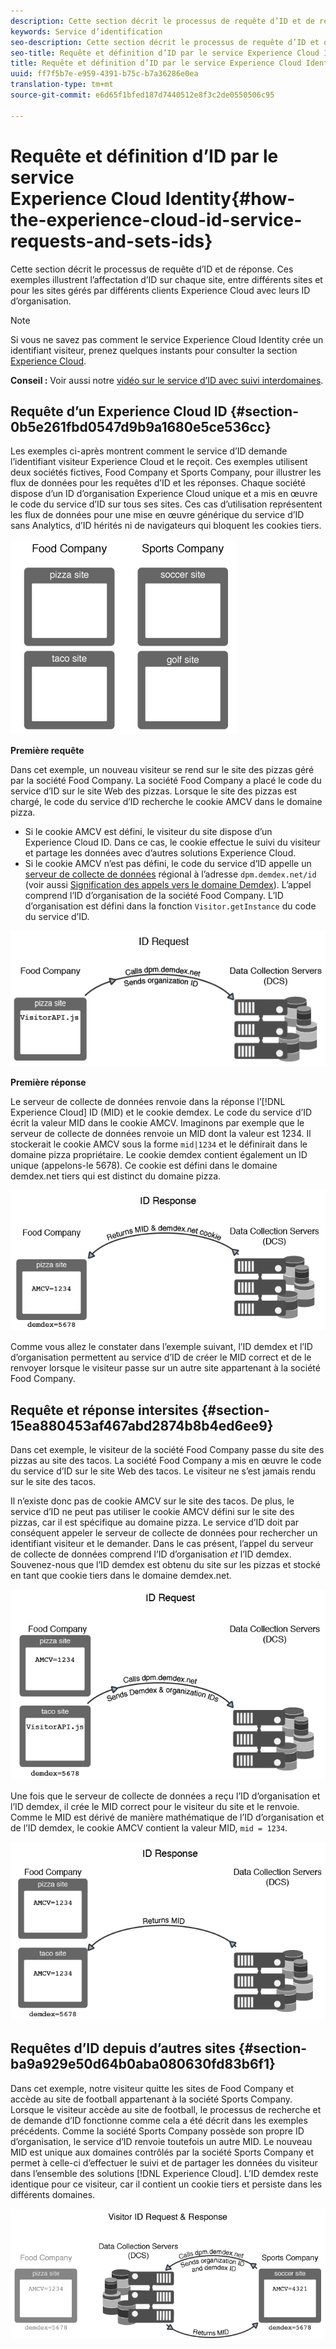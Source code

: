 ```yaml
---
description: Cette section décrit le processus de requête d’ID et de réponse. Ces exemples illustrent l’affectation d’ID sur chaque site, entre différents sites et pour les sites gérés par différents clients Experience Cloud avec leurs ID d’organisation.
keywords: Service d’identification
seo-description: Cette section décrit le processus de requête d’ID et de réponse. Ces exemples illustrent l’affectation d’ID sur chaque site, entre différents sites et pour les sites gérés par différents clients Experience Cloud avec leurs ID d’organisation.
seo-title: Requête et définition d’ID par le service Experience Cloud Identity
title: Requête et définition d’ID par le service Experience Cloud Identity
uuid: ff7f5b7e-e959-4391-b75c-b7a36286e0ea
translation-type: tm+mt
source-git-commit: e6d65f1bfed187d7440512e8f3c2de0550506c95

---
```



# Requête et définition d’ID par le service Experience Cloud Identity{#how-the-experience-cloud-id-service-requests-and-sets-ids}

Cette section décrit le processus de requête d’ID et de réponse. Ces exemples illustrent l’affectation d’ID sur chaque site, entre différents sites et pour les sites gérés par différents clients Experience Cloud avec leurs ID d’organisation.

>[!NOTE]
>
>Si vous ne savez pas comment le service Experience Cloud Identity crée un identifiant visiteur, prenez quelques instants pour consulter la section [Experience Cloud](../introduction/cookies.md).

**Conseil :** Voir aussi notre [ vidéo sur le service d’ID avec suivi interdomaines](https://helpx.adobe.com/marketing-cloud-core/kb/MCID/CrossDomain.html).

## Requête d’un Experience Cloud ID {#section-0b5e261fbd0547d9b9a1680e5ce536cc}

Les exemples ci-après montrent comment le service d’ID demande l’identifiant visiteur Experience Cloud et le reçoit. Ces exemples utilisent deux sociétés fictives, Food Company et Sports Company, pour illustrer les flux de données pour les requêtes d’ID et les réponses. Chaque société dispose d’un ID d’organisation Experience Cloud unique et a mis en œuvre le code du service d’ID sur tous ses sites. Ces cas d’utilisation représentent les flux de données pour une mise en œuvre générique du service d’ID sans Analytics, d’ID hérités ni de navigateurs qui bloquent les cookies tiers.

![](assets/sample_sites.png)

**Première requête**

Dans cet exemple, un nouveau visiteur se rend sur le site des pizzas géré par la société Food Company. La société Food Company a placé le code du service d’ID sur le site Web des pizzas. Lorsque le site des pizzas est chargé, le code du service d’ID recherche le cookie AMCV dans le domaine pizza.

* Si le cookie AMCV est défini, le visiteur du site dispose d’un Experience Cloud ID. Dans ce cas, le cookie effectue le suivi du visiteur et partage les données avec d’autres solutions Experience Cloud.
* Si le cookie AMCV n’est pas défini, le code du service d’ID appelle un [serveur de collecte de données](https://marketing.adobe.com/resources/help/en_US/aam/?f=c_compcollect.html) régional à l’adresse `dpm.demdex.net/id` (voir aussi [Signification des appels vers le domaine Demdex](https://marketing.adobe.com/resources/help/en_US/aam/demdex-calls.html)). L’appel comprend l’ID d’organisation de la société Food Company. L’ID d’organisation est défini dans la fonction `Visitor.getInstance` du code du service d’ID.

![](assets/request1.png)

**Première réponse**

Le serveur de collecte de données renvoie dans la réponse l’[!DNL Experience Cloud] ID (MID) et le cookie demdex. Le code du service d’ID écrit la valeur MID dans le cookie AMCV. Imaginons par exemple que le serveur de collecte de données renvoie un MID dont la valeur est 1234. Il stockerait le cookie AMCV sous la forme `mid|1234` et le définirait dans le domaine pizza propriétaire. Le cookie demdex contient également un ID unique (appelons-le 5678). Ce cookie est défini dans le domaine demdex.net tiers qui est distinct du domaine pizza.

![](assets/response1.png)

Comme vous allez le constater dans l’exemple suivant, l’ID demdex et l’ID d’organisation permettent au service d’ID de créer le MID correct et de le renvoyer lorsque le visiteur passe sur un autre site appartenant à la société Food Company.

## Requête et réponse intersites {#section-15ea880453af467abd2874b8b4ed6ee9}

Dans cet exemple, le visiteur de la société Food Company passe du site des pizzas au site des tacos. La société Food Company a mis en œuvre le code du service d’ID sur le site Web des tacos. Le visiteur ne s’est jamais rendu sur le site des tacos.

Il n’existe donc pas de cookie AMCV sur le site des tacos. De plus, le service d’ID ne peut pas utiliser le cookie AMCV défini sur le site des pizzas, car il est spécifique au domaine pizza. Le service d’ID doit par conséquent appeler le serveur de collecte de données pour rechercher un identifiant visiteur et le demander. Dans le cas présent, l’appel du serveur de collecte de données comprend l’ID d’organisation *et* l’ID demdex. Souvenez-nous que l’ID demdex est obtenu du site sur les pizzas et stocké en tant que cookie tiers dans le domaine demdex.net.

![](assets/request2.png)

Une fois que le serveur de collecte de données a reçu l’ID d’organisation et l’ID demdex, il crée le MID correct pour le visiteur du site et le renvoie. Comme le MID est dérivé de manière mathématique de l’ID d’organisation et de l’ID demdex, le cookie AMCV contient la valeur MID, `mid = 1234`.

![](assets/response2.png)

## Requêtes d’ID depuis d’autres sites {#section-ba9a929e50d64b0aba080630fd83b6f1}

Dans cet exemple, notre visiteur quitte les sites de Food Company et accède au site de football appartenant à la société Sports Company. Lorsque le visiteur accède au site de football, le processus de recherche et de demande d’ID fonctionne comme cela a été décrit dans les exemples précédents. Comme la société Sports Company possède son propre ID d’organisation, le service d’ID renvoie toutefois un autre MID. Le nouveau MID est unique aux domaines contrôlés par la société Sports Company et permet à celle-ci d’effectuer le suivi et de partager les données du visiteur dans l’ensemble des solutions [!DNL Experience Cloud]. L’ID demdex reste identique pour ce visiteur, car il contient un cookie tiers et persiste dans les différents domaines.

![](assets/req_resp.png)

